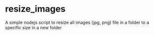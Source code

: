 # resize_images
A simple nodejs script to resize all images (jpg, png) file in a folder to a specific size in a new folder

